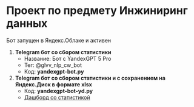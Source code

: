 # Проект по предмету Инжиниринг данных

Бот запущен в Яндекс.Облаке и активен
1. **Telegram бот со сбором статистики**
   - Название: Бот с YandexGPT 5 Pro
   - Тег: @glvv_nlp_cw_bot
   - Код: **yandexgpt-bot.py**
2. **Telegram бот со сбором статистики и с сохранением на Яндекс.Диск в формате xlsx**
   - Код: **yandexgpt-bot-yd.py**
   - [Дашборд со статистикой]([URL](https://datalens.yandex.cloud/x760k4hw73c2j))
